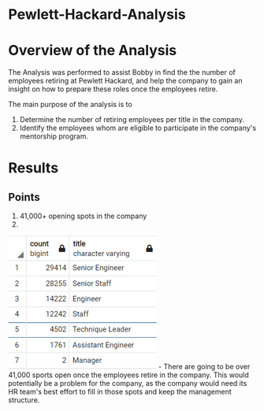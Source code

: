 # Pewlett-Hackard-Analysis

# Overview of the Analysis
The Analysis was performed to assist Bobby in find the the number of employees retiring at Pewlett Hackard, and help the company to gain an insight on how to prepare these roles once the employees retire. 

The main purpose of the analysis is to
  1. Determine the number of retiring employees per title in the company.
  2. Identify the employees whom are eligible to participate in the company's mentorship program.

# Results

## Points
1. 41,000+ opening spots in the company
2. 
![unique_title](unique_title.png)
    - There are going to be over 41,000 sports open once the employees retire in the company. This would potentially be a problem for the company, as the company would need its    HR team's best effort to fill in those spots and keep the management structure.  
